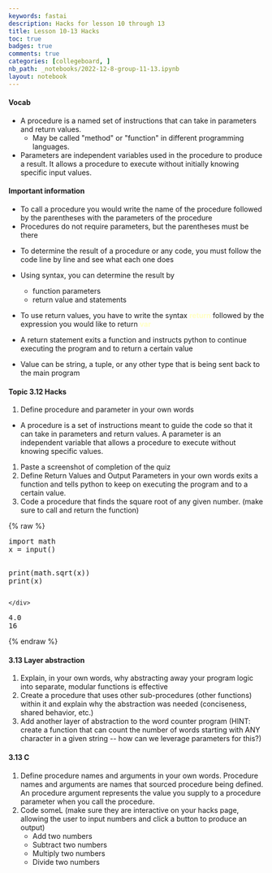 ```yaml
---
keywords: fastai
description: Hacks for lesson 10 through 13
title: Lesson 10-13 Hacks
toc: true 
badges: true
comments: true
categories: [collegeboard, ]
nb_path: _notebooks/2022-12-8-group-11-13.ipynb
layout: notebook
---
```


<!--
#################################################
### THIS FILE WAS AUTOGENERATED! DO NOT EDIT! ###
#################################################
# file to edit: _notebooks/2022-12-8-group-11-13.ipynb
-->

<div class="container" id="notebook-container">
        
<div class="cell border-box-sizing text_cell rendered"><div class="inner_cell">
<div class="text_cell_render border-box-sizing rendered_html">
<h4 id="Vocab">Vocab<a class="anchor-link" href="#Vocab"> </a></h4><ul>
<li>A procedure is a named set of instructions that can take in parameters and return values.<ul>
<li>May be called "method" or "function" in different programming languages.</li>
</ul>
</li>
<li>Parameters are independent variables used in the procedure to produce a result. It allows a procedure to execute without initially knowing specific input values.</li>
</ul>

</div>
</div>
</div>
<div class="cell border-box-sizing text_cell rendered"><div class="inner_cell">
<div class="text_cell_render border-box-sizing rendered_html">
<h4 id="Important-information">Important information<a class="anchor-link" href="#Important-information"> </a></h4><ul>
<li>To call a procedure you would write the name of the procedure followed by the parentheses with the parameters of the procedure</li>
<li>Procedures do not require parameters, but the parentheses must be there</li>
<li><p>To determine the result of a procedure or any code, you must follow the code line by line and see what each one does</p>
</li>
<li><p>Using syntax, you can determine the result by</p>
<ul>
<li>function parameters</li>
<li>return value and statements</li>
</ul>
</li>
</ul>
<ul>
<li>To use return values, you have to write the syntax <font color="#ffffc2" style="font-weight: bold">return</font> followed by the expression you would like to return <font color="#ffffc2" style="font-weight: bold">var</font></li>
</ul>
<ul>
<li><p>A return statement exits a function and instructs python to continue executing the program and to return a certain value</p>
</li>
<li><p>Value can be string, a tuple, or any other type that is being sent back to the main program</p>
</li>
</ul>

</div>
</div>
</div>
<div class="cell border-box-sizing text_cell rendered"><div class="inner_cell">
<div class="text_cell_render border-box-sizing rendered_html">
<h4 id="Topic-3.12-Hacks">Topic 3.12 Hacks<a class="anchor-link" href="#Topic-3.12-Hacks"> </a></h4><ol>
<li>Define procedure and parameter in your own words</li>
</ol>
<ul>
<li>A procedure is a set of instructions meant to guide the code so that it can take in parameters and return values. A parameter is an independent variable that allows a procedure to execute without knowing specific values.</li>
</ul>
<ol>
<li>Paste a screenshot of completion of the quiz
<img src="https://photos.app.goo.gl/mfkosJ4AiaswuBXS9" alt=""></li>
<li>Define Return Values and Output Parameters in your own words
exits a function and tells python to keep on executing the program and to a certain value.</li>
<li>Code a procedure that finds the square root of any given number. (make sure to call and return the function)</li>
</ol>

</div>
</div>
</div>
    {% raw %}
    
<div class="cell border-box-sizing code_cell rendered">
<div class="input">

<div class="inner_cell">
    <div class="input_area">
<div class=" highlight hl-ipython3"><pre><span></span><span class="kn">import</span> <span class="nn">math</span> 
<span class="n">x</span> <span class="o">=</span> <span class="nb">input</span><span class="p">()</span>

<span class="nb">print</span><span class="p">(</span><span class="n">math</span><span class="o">.</span><span class="n">sqrt</span><span class="p">(</span><span class="n">x</span><span class="p">))</span>
<span class="nb">print</span><span class="p">(</span><span class="n">x</span><span class="p">)</span>
</pre></div>

    </div>
</div>
</div>

<div class="output_wrapper">
<div class="output">

<div class="output_area">

<div class="output_subarea output_stream output_stdout output_text">
<pre>4.0
16
</pre>
</div>
</div>

</div>
</div>

</div>
    {% endraw %}

<div class="cell border-box-sizing text_cell rendered"><div class="inner_cell">
<div class="text_cell_render border-box-sizing rendered_html">
<h4 id="3.13-Layer-abstraction">3.13 Layer abstraction<a class="anchor-link" href="#3.13-Layer-abstraction"> </a></h4><ol>
<li>Explain, in your own words, why abstracting away your program logic into separate, modular functions is effective</li>
<li>Create a procedure that uses other sub-procedures (other functions) within it and explain why the abstraction was needed (conciseness, shared behavior, etc.)</li>
<li>Add another layer of abstraction to the word counter program (HINT: create a function that can count the number of words starting with ANY character in a given string -- how can we leverage parameters for this?)</li>
</ol>

</div>
</div>
</div>
<div class="cell border-box-sizing text_cell rendered"><div class="inner_cell">
<div class="text_cell_render border-box-sizing rendered_html">
<h4 id="3.13-C">3.13 C<a class="anchor-link" href="#3.13-C"> </a></h4><ol>
<li>Define procedure names and arguments in your own words.
Procedure names and arguments are names that sourced procedure being defined. An procedure argument represents the value you supply to a procedure parameter when you call the procedure. </li>
<li>Code some<code></code>L (make sure they are interactive on your hacks page, allowing the user to input numbers and click a button to produce an output)<ul>
<li>Add two numbers</li>
<li>Subtract two numbers</li>
<li>Multiply two numbers</li>
<li>Divide two numbers</li>
</ul>
</li>
</ol>

</div>
</div>
</div>
</div>
 

